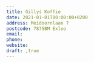 ```yaml
---
title: Gillyś Koffie
date: 2021-01-01T00:00:00+0200
address: Meidoornlaan 7
postcode: 7875BM Exloo
email: 
phone: 
website: 
draft: ,true
---
```


